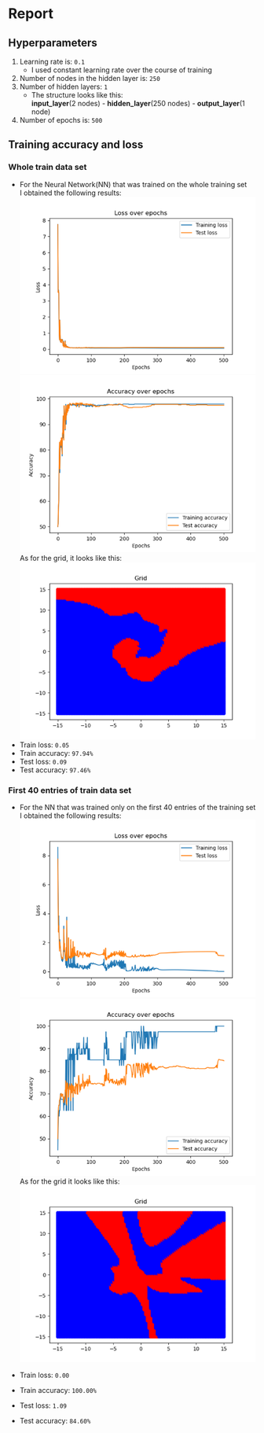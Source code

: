 # Report


## Hyperparameters

1. Learning rate is: `0.1`
    - I used constant learning rate over the course of training
2. Number of nodes in the hidden layer is: `250`
3. Number of hidden layers: `1`
    - The structure looks like this:<br>
        **input_layer**(2 nodes) - **hidden_layer**(250 nodes) - **output_layer**(1 node)
4. Number of epochs is: `500`


## Training accuracy and loss

### Whole train data set
- For the Neural Network(NN) that was trained on the whole training set<br>
I obtained the following results:<br>
![loss-graph](./NN_all_loss.png)<br>
![accuracy-graph](./NN_all_accuracy.png)<br>
As for the grid, it looks like this:<br>
![grid](./NN_all_grid.png)<br>
- Train loss: `0.05`
- Train accuracy: `97.94%`
- Test loss: `0.09`
- Test accuracy: `97.46%`


### First 40 entries of train data set
- For the NN that was trained only on the first 40 entries of the training set<br>
I obtained the following results:<br>
![loss-graph-40](./NN_40_loss.png)<br>
![accuracy-graph-40](./NN_40_accuracy.png)<br>
As for the grid it looks like this:<br>
![grid-40](./NN_40_grid.png)<br>

- Train loss: `0.00`
- Train accuracy: `100.00%`
- Test loss: `1.09`
- Test accuracy: `84.60%`
